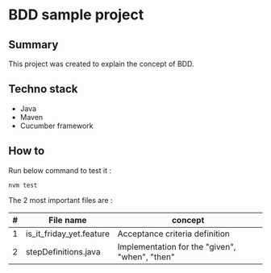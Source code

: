 # BDD sample project

## Summary
This project was created to explain the concept of BDD.

## Techno stack

- Java
- Maven
- Cucumber framework

## How to

Run below command to test it :

```agsl
nvm test
```

The 2 most important files are :

| # | File name                | concept                                        |
|---|--------------------------|------------------------------------------------|
| 1 | is_it_friday_yet.feature | Acceptance criteria definition                 |
| 2 | stepDefinitions.java     | Implementation for the "given", "when", "then" |